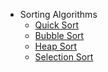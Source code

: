 
- Sorting Algorithms
  - [Quick Sort](./sorting/quick-sort.js)
  - [Bubble Sort](./sorting/bubble-sort.js)
  - [Heap Sort](./sorting/heap-sort.js)
  - [Selection Sort](./sorting/selection-sort.js)
